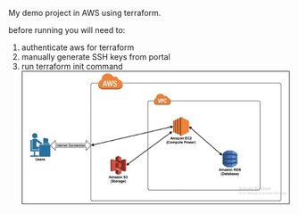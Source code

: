 My demo project in AWS using terraform.

before running you will need to:
1. authenticate aws for terraform
2. manually generate SSH keys from portal
3. run terraform init command
![This is an image](/Picture.png)

